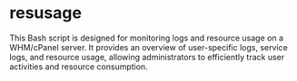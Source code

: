 # resusage
This Bash script is designed for monitoring logs and resource usage on a WHM/cPanel server. It provides an overview of user-specific logs, service logs, and resource usage, allowing administrators to efficiently track user activities and resource consumption.
